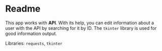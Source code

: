 # Readme

This app works with **API**. With its help, you can edit information about a user with the API by searching for it by ID. The `tkinter` library is used for good information output.

Libraries: `requests`, `tkinter`
